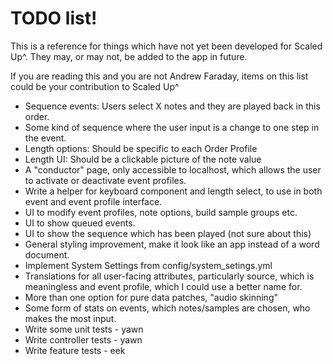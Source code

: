 # TODO list!

This is a reference for things which have not yet been developed for Scaled Up^. They may, or may not, be added to the app in future.

If you are reading this and you are not Andrew Faraday, items on this list could be your contribution to Scaled Up^

* Sequence events: Users select X notes and they are played back in this order.
* Some kind of sequence where the user input is a change to one step in the event. 
* Length options: Should be specific to each Order Profile
* Length UI: Should be a clickable picture of the note value
* A "conductor" page, only accessible to localhost, which allows the user to activate or deactivate event profiles.
* Write a helper for keyboard component and length select, to use in both event and event profile interface.
* UI to modify event profiles, note options, build sample groups etc.
* UI to show queued events.
* UI to show the sequence which has been played (not sure about this)
* General styling improvement, make it look like an app instead of a word document.
* Implement System Settings from config/system_setings.yml
* Translations for all user-facing attributes, particularly source, which is meaningless and event profile, which I could use a better name for.
* More than one option for pure data patches, "audio skinning"
* Some form of stats on events, which notes/samples are chosen, who makes the most input. 
* Write some unit tests - yawn
* Write controller tests - yawn
* Write feature tests - eek

